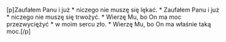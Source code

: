 [p]Zaufałem Panu i już * niczego nie muszę się lękać. * Zaufałem Panu i już * niczego nie muszę się trwożyć. * Wierzę Mu, bo On ma moc przezwyciężyć * w moim sercu zło. * Wierzę Mu, bo On ma właśnie taką moc.[/p]